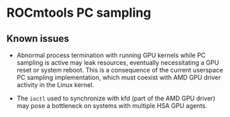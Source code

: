 # ROCmtools PC sampling

## Known issues

* Abnormal process termination with running GPU kernels while PC sampling is
  active may leak resources, eventually necessitating a GPU reset or system
  reboot.  This is a consequence of the current userspace PC sampling
  implementation, which must coexist with AMD GPU driver activity in the Linux
  kernel.

* The `ioctl` used to synchronize with kfd (part of the AMD GPU driver) may pose
  a bottleneck on systems with multiple HSA GPU agents.
